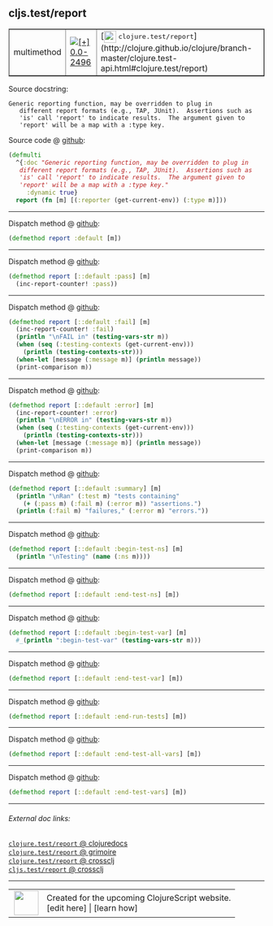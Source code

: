 ## cljs.test/report



 <table border="1">
<tr>
<td>multimethod</td>
<td><a href="https://github.com/cljsinfo/cljs-api-docs/tree/0.0-2496"><img valign="middle" alt="[+] 0.0-2496" title="Added in 0.0-2496" src="https://img.shields.io/badge/+-0.0--2496-lightgrey.svg"></a> </td>
<td>
[<img height="24px" valign="middle" src="http://i.imgur.com/1GjPKvB.png"> <samp>clojure.test/report</samp>](http://clojure.github.io/clojure/branch-master/clojure.test-api.html#clojure.test/report)
</td>
</tr>
</table>







Source docstring:

```
Generic reporting function, may be overridden to plug in
   different report formats (e.g., TAP, JUnit).  Assertions such as
   'is' call 'report' to indicate results.  The argument given to
   'report' will be a map with a :type key.
```


Source code @ [github](https://github.com/clojure/clojurescript/blob/r1.7.10/src/main/cljs/cljs/test.cljs#L312-L318):

```clj
(defmulti
  ^{:doc "Generic reporting function, may be overridden to plug in
   different report formats (e.g., TAP, JUnit).  Assertions such as
   'is' call 'report' to indicate results.  The argument given to
   'report' will be a map with a :type key."
     :dynamic true}
  report (fn [m] [(:reporter (get-current-env)) (:type m)]))
```

<!--
Repo - tag - source tree - lines:

 <pre>
clojurescript @ r1.7.10
└── src
    └── main
        └── cljs
            └── cljs
                └── <ins>[test.cljs:312-318](https://github.com/clojure/clojurescript/blob/r1.7.10/src/main/cljs/cljs/test.cljs#L312-L318)</ins>
</pre>

-->

---

Dispatch method @ [github](https://github.com/clojure/clojurescript/blob/r1.7.10/src/main/cljs/cljs/test.cljs#L320):

```clj
(defmethod report :default [m])
```

<!--
Repo - tag - source tree - lines:

 <pre>
clojurescript @ r1.7.10
└── src
    └── main
        └── cljs
            └── cljs
                └── <ins>[test.cljs:320](https://github.com/clojure/clojurescript/blob/r1.7.10/src/main/cljs/cljs/test.cljs#L320)</ins>
</pre>
-->

---
Dispatch method @ [github](https://github.com/clojure/clojurescript/blob/r1.7.10/src/main/cljs/cljs/test.cljs#L322-L323):

```clj
(defmethod report [::default :pass] [m]
  (inc-report-counter! :pass))
```

<!--
Repo - tag - source tree - lines:

 <pre>
clojurescript @ r1.7.10
└── src
    └── main
        └── cljs
            └── cljs
                └── <ins>[test.cljs:322-323](https://github.com/clojure/clojurescript/blob/r1.7.10/src/main/cljs/cljs/test.cljs#L322-L323)</ins>
</pre>
-->

---
Dispatch method @ [github](https://github.com/clojure/clojurescript/blob/r1.7.10/src/main/cljs/cljs/test.cljs#L330-L336):

```clj
(defmethod report [::default :fail] [m]
  (inc-report-counter! :fail)
  (println "\nFAIL in" (testing-vars-str m))
  (when (seq (:testing-contexts (get-current-env)))
    (println (testing-contexts-str)))
  (when-let [message (:message m)] (println message))
  (print-comparison m))
```

<!--
Repo - tag - source tree - lines:

 <pre>
clojurescript @ r1.7.10
└── src
    └── main
        └── cljs
            └── cljs
                └── <ins>[test.cljs:330-336](https://github.com/clojure/clojurescript/blob/r1.7.10/src/main/cljs/cljs/test.cljs#L330-L336)</ins>
</pre>
-->

---
Dispatch method @ [github](https://github.com/clojure/clojurescript/blob/r1.7.10/src/main/cljs/cljs/test.cljs#L338-L344):

```clj
(defmethod report [::default :error] [m]
  (inc-report-counter! :error)
  (println "\nERROR in" (testing-vars-str m))
  (when (seq (:testing-contexts (get-current-env)))
    (println (testing-contexts-str)))
  (when-let [message (:message m)] (println message))
  (print-comparison m))
```

<!--
Repo - tag - source tree - lines:

 <pre>
clojurescript @ r1.7.10
└── src
    └── main
        └── cljs
            └── cljs
                └── <ins>[test.cljs:338-344](https://github.com/clojure/clojurescript/blob/r1.7.10/src/main/cljs/cljs/test.cljs#L338-L344)</ins>
</pre>
-->

---
Dispatch method @ [github](https://github.com/clojure/clojurescript/blob/r1.7.10/src/main/cljs/cljs/test.cljs#L346-L349):

```clj
(defmethod report [::default :summary] [m]
  (println "\nRan" (:test m) "tests containing"
    (+ (:pass m) (:fail m) (:error m)) "assertions.")
  (println (:fail m) "failures," (:error m) "errors."))
```

<!--
Repo - tag - source tree - lines:

 <pre>
clojurescript @ r1.7.10
└── src
    └── main
        └── cljs
            └── cljs
                └── <ins>[test.cljs:346-349](https://github.com/clojure/clojurescript/blob/r1.7.10/src/main/cljs/cljs/test.cljs#L346-L349)</ins>
</pre>
-->

---
Dispatch method @ [github](https://github.com/clojure/clojurescript/blob/r1.7.10/src/main/cljs/cljs/test.cljs#L351-L352):

```clj
(defmethod report [::default :begin-test-ns] [m]
  (println "\nTesting" (name (:ns m))))
```

<!--
Repo - tag - source tree - lines:

 <pre>
clojurescript @ r1.7.10
└── src
    └── main
        └── cljs
            └── cljs
                └── <ins>[test.cljs:351-352](https://github.com/clojure/clojurescript/blob/r1.7.10/src/main/cljs/cljs/test.cljs#L351-L352)</ins>
</pre>
-->

---
Dispatch method @ [github](https://github.com/clojure/clojurescript/blob/r1.7.10/src/main/cljs/cljs/test.cljs#L355):

```clj
(defmethod report [::default :end-test-ns] [m])
```

<!--
Repo - tag - source tree - lines:

 <pre>
clojurescript @ r1.7.10
└── src
    └── main
        └── cljs
            └── cljs
                └── <ins>[test.cljs:355](https://github.com/clojure/clojurescript/blob/r1.7.10/src/main/cljs/cljs/test.cljs#L355)</ins>
</pre>
-->

---
Dispatch method @ [github](https://github.com/clojure/clojurescript/blob/r1.7.10/src/main/cljs/cljs/test.cljs#L356-L357):

```clj
(defmethod report [::default :begin-test-var] [m]
  #_(println ":begin-test-var" (testing-vars-str m)))
```

<!--
Repo - tag - source tree - lines:

 <pre>
clojurescript @ r1.7.10
└── src
    └── main
        └── cljs
            └── cljs
                └── <ins>[test.cljs:356-357](https://github.com/clojure/clojurescript/blob/r1.7.10/src/main/cljs/cljs/test.cljs#L356-L357)</ins>
</pre>
-->

---
Dispatch method @ [github](https://github.com/clojure/clojurescript/blob/r1.7.10/src/main/cljs/cljs/test.cljs#L358):

```clj
(defmethod report [::default :end-test-var] [m])
```

<!--
Repo - tag - source tree - lines:

 <pre>
clojurescript @ r1.7.10
└── src
    └── main
        └── cljs
            └── cljs
                └── <ins>[test.cljs:358](https://github.com/clojure/clojurescript/blob/r1.7.10/src/main/cljs/cljs/test.cljs#L358)</ins>
</pre>
-->

---
Dispatch method @ [github](https://github.com/clojure/clojurescript/blob/r1.7.10/src/main/cljs/cljs/test.cljs#L359):

```clj
(defmethod report [::default :end-run-tests] [m])
```

<!--
Repo - tag - source tree - lines:

 <pre>
clojurescript @ r1.7.10
└── src
    └── main
        └── cljs
            └── cljs
                └── <ins>[test.cljs:359](https://github.com/clojure/clojurescript/blob/r1.7.10/src/main/cljs/cljs/test.cljs#L359)</ins>
</pre>
-->

---
Dispatch method @ [github](https://github.com/clojure/clojurescript/blob/r1.7.10/src/main/cljs/cljs/test.cljs#L360):

```clj
(defmethod report [::default :end-test-all-vars] [m])
```

<!--
Repo - tag - source tree - lines:

 <pre>
clojurescript @ r1.7.10
└── src
    └── main
        └── cljs
            └── cljs
                └── <ins>[test.cljs:360](https://github.com/clojure/clojurescript/blob/r1.7.10/src/main/cljs/cljs/test.cljs#L360)</ins>
</pre>
-->

---
Dispatch method @ [github](https://github.com/clojure/clojurescript/blob/r1.7.10/src/main/cljs/cljs/test.cljs#L361):

```clj
(defmethod report [::default :end-test-vars] [m])
```

<!--
Repo - tag - source tree - lines:

 <pre>
clojurescript @ r1.7.10
└── src
    └── main
        └── cljs
            └── cljs
                └── <ins>[test.cljs:361](https://github.com/clojure/clojurescript/blob/r1.7.10/src/main/cljs/cljs/test.cljs#L361)</ins>
</pre>
-->

---


###### External doc links:

[`clojure.test/report` @ clojuredocs](http://clojuredocs.org/clojure.test/report)<br>
[`clojure.test/report` @ grimoire](http://conj.io/store/v1/org.clojure/clojure/1.7.0-beta3/clj/clojure.test/report/)<br>
[`clojure.test/report` @ crossclj](http://crossclj.info/fun/clojure.test/report.html)<br>
[`cljs.test/report` @ crossclj](http://crossclj.info/fun/cljs.test.cljs/report.html)<br>

---

 <table>
<tr><td>
<img valign="middle" align="right" width="48px" src="http://i.imgur.com/Hi20huC.png">
</td><td>
Created for the upcoming ClojureScript website.<br>
[edit here] | [learn how]
</td></tr></table>

[edit here]:https://github.com/cljsinfo/cljs-api-docs/blob/master/cljsdoc/cljs.test/report.cljsdoc
[learn how]:https://github.com/cljsinfo/cljs-api-docs/wiki/cljsdoc-files

<!--

This information was too distracting to show to readers, but I'll leave it
commented here since it is helpful to:

- pretty-print the data used to generate this document
- and show how to retrieve that data



The API data for this symbol:

```clj
{:ns "cljs.test",
 :name "report",
 :history [["+" "0.0-2496"]],
 :type "multimethod",
 :full-name-encode "cljs.test/report",
 :source {:code "(defmulti\n  ^{:doc \"Generic reporting function, may be overridden to plug in\n   different report formats (e.g., TAP, JUnit).  Assertions such as\n   'is' call 'report' to indicate results.  The argument given to\n   'report' will be a map with a :type key.\"\n     :dynamic true}\n  report (fn [m] [(:reporter (get-current-env)) (:type m)]))",
          :title "Source code",
          :repo "clojurescript",
          :tag "r1.7.10",
          :filename "src/main/cljs/cljs/test.cljs",
          :lines [312 318]},
 :extra-sources ({:code "(defmethod report :default [m])",
                  :title "Dispatch method",
                  :repo "clojurescript",
                  :tag "r1.7.10",
                  :filename "src/main/cljs/cljs/test.cljs",
                  :lines [320]}
                 {:code "(defmethod report [::default :pass] [m]\n  (inc-report-counter! :pass))",
                  :title "Dispatch method",
                  :repo "clojurescript",
                  :tag "r1.7.10",
                  :filename "src/main/cljs/cljs/test.cljs",
                  :lines [322 323]}
                 {:code "(defmethod report [::default :fail] [m]\n  (inc-report-counter! :fail)\n  (println \"\\nFAIL in\" (testing-vars-str m))\n  (when (seq (:testing-contexts (get-current-env)))\n    (println (testing-contexts-str)))\n  (when-let [message (:message m)] (println message))\n  (print-comparison m))",
                  :title "Dispatch method",
                  :repo "clojurescript",
                  :tag "r1.7.10",
                  :filename "src/main/cljs/cljs/test.cljs",
                  :lines [330 336]}
                 {:code "(defmethod report [::default :error] [m]\n  (inc-report-counter! :error)\n  (println \"\\nERROR in\" (testing-vars-str m))\n  (when (seq (:testing-contexts (get-current-env)))\n    (println (testing-contexts-str)))\n  (when-let [message (:message m)] (println message))\n  (print-comparison m))",
                  :title "Dispatch method",
                  :repo "clojurescript",
                  :tag "r1.7.10",
                  :filename "src/main/cljs/cljs/test.cljs",
                  :lines [338 344]}
                 {:code "(defmethod report [::default :summary] [m]\n  (println \"\\nRan\" (:test m) \"tests containing\"\n    (+ (:pass m) (:fail m) (:error m)) \"assertions.\")\n  (println (:fail m) \"failures,\" (:error m) \"errors.\"))",
                  :title "Dispatch method",
                  :repo "clojurescript",
                  :tag "r1.7.10",
                  :filename "src/main/cljs/cljs/test.cljs",
                  :lines [346 349]}
                 {:code "(defmethod report [::default :begin-test-ns] [m]\n  (println \"\\nTesting\" (name (:ns m))))",
                  :title "Dispatch method",
                  :repo "clojurescript",
                  :tag "r1.7.10",
                  :filename "src/main/cljs/cljs/test.cljs",
                  :lines [351 352]}
                 {:code "(defmethod report [::default :end-test-ns] [m])",
                  :title "Dispatch method",
                  :repo "clojurescript",
                  :tag "r1.7.10",
                  :filename "src/main/cljs/cljs/test.cljs",
                  :lines [355]}
                 {:code "(defmethod report [::default :begin-test-var] [m]\n  #_(println \":begin-test-var\" (testing-vars-str m)))",
                  :title "Dispatch method",
                  :repo "clojurescript",
                  :tag "r1.7.10",
                  :filename "src/main/cljs/cljs/test.cljs",
                  :lines [356 357]}
                 {:code "(defmethod report [::default :end-test-var] [m])",
                  :title "Dispatch method",
                  :repo "clojurescript",
                  :tag "r1.7.10",
                  :filename "src/main/cljs/cljs/test.cljs",
                  :lines [358]}
                 {:code "(defmethod report [::default :end-run-tests] [m])",
                  :title "Dispatch method",
                  :repo "clojurescript",
                  :tag "r1.7.10",
                  :filename "src/main/cljs/cljs/test.cljs",
                  :lines [359]}
                 {:code "(defmethod report [::default :end-test-all-vars] [m])",
                  :title "Dispatch method",
                  :repo "clojurescript",
                  :tag "r1.7.10",
                  :filename "src/main/cljs/cljs/test.cljs",
                  :lines [360]}
                 {:code "(defmethod report [::default :end-test-vars] [m])",
                  :title "Dispatch method",
                  :repo "clojurescript",
                  :tag "r1.7.10",
                  :filename "src/main/cljs/cljs/test.cljs",
                  :lines [361]}),
 :full-name "cljs.test/report",
 :clj-symbol "clojure.test/report",
 :docstring "Generic reporting function, may be overridden to plug in\n   different report formats (e.g., TAP, JUnit).  Assertions such as\n   'is' call 'report' to indicate results.  The argument given to\n   'report' will be a map with a :type key."}

```

Retrieve the API data for this symbol:

```clj
;; from Clojure REPL
(require '[clojure.edn :as edn])
(-> (slurp "https://raw.githubusercontent.com/cljsinfo/cljs-api-docs/catalog/cljs-api.edn")
    (edn/read-string)
    (get-in [:symbols "cljs.test/report"]))
```

-->
